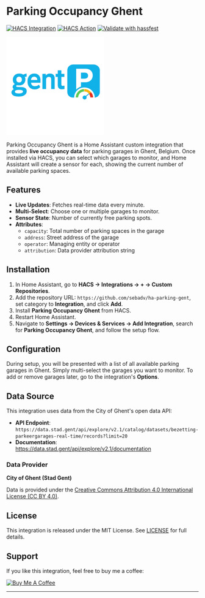 # Parking Occupancy Ghent

[![HACS Integration][hacs_badge]](https://github.com/hacs)
[![HACS Action](https://github.com/sebadv/ha-parking-gent/actions/workflows/hacs.yaml/badge.svg)](https://github.com/sebadv/ha-parking-gent/actions/workflows/hacs.yaml)
[![Validate with hassfest](https://github.com/sebadv/ha-parking-gent/actions/workflows/hassfest.yaml/badge.svg)](https://github.com/sebadv/ha-parking-gent/actions/workflows/hassfest.yaml)

![Parkeerbezetting Gent Logo](custom_components/gent_parking/logo.png)


Parking Occupancy Ghent is a Home Assistant custom integration that provides **live occupancy data** for parking garages in Ghent, Belgium. Once installed via HACS, you can select which garages to monitor, and Home Assistant will create a sensor for each, showing the current number of available parking spaces.

## Features

- **Live Updates**: Fetches real-time data every minute.  
- **Multi-Select**: Choose one or multiple garages to monitor.  
- **Sensor State**: Number of currently free parking spots.  
- **Attributes**:  
  - `capacity`: Total number of parking spaces in the garage  
  - `address`: Street address of the garage  
  - `operator`: Managing entity or operator  
  - `attribution`: Data provider attribution string  

## Installation

1. In Home Assistant, go to **HACS → Integrations → + → Custom Repositories**.  
2. Add the repository URL: `https://github.com/sebadv/ha-parking-gent`, set category to **Integration**, and click **Add**.  
3. Install **Parking Occupancy Ghent** from HACS.  
4. Restart Home Assistant.  
5. Navigate to **Settings → Devices & Services → Add Integration**, search for **Parking Occupancy Ghent**, and follow the setup flow.  

## Configuration

During setup, you will be presented with a list of all available parking garages in Ghent. Simply multi-select the garages you want to monitor. To add or remove garages later, go to the integration's **Options**.

## Data Source

This integration uses data from the City of Ghent's open data API:

- **API Endpoint**:  
  `https://data.stad.gent/api/explore/v2.1/catalog/datasets/bezetting-parkeergarages-real-time/records?limit=20`  
- **Documentation**:  
  https://data.stad.gent/api/explore/v2.1/documentation  

### Data Provider

**City of Ghent (Stad Gent)**

Data is provided under the [Creative Commons Attribution 4.0 International License (CC BY 4.0)](https://creativecommons.org/licenses/by/4.0/).

## License

This integration is released under the MIT License. See [LICENSE](LICENSE) for full details.

## Support

If you like this integration, feel free to buy me a coffee:

[![Buy Me A Coffee](https://www.buymeacoffee.com/assets/img/custom_images/orange_img.png)](https://buymeacoffee.com/seba.gent)

---

[hacs_badge]: https://img.shields.io/badge/HACS-Default-orange.svg
 

